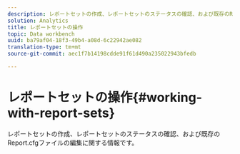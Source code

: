 ```yaml
---
description: レポートセットの作成、レポートセットのステータスの確認、および既存のReport.cfgファイルの編集に関する情報です。
solution: Analytics
title: レポートセットの操作
topic: Data workbench
uuid: ba79af04-18f3-49b4-a08d-6c22942ae082
translation-type: tm+mt
source-git-commit: aec1f7b14198cdde91f61d490a235022943bfedb

---
```



# レポートセットの操作{#working-with-report-sets}

レポートセットの作成、レポートセットのステータスの確認、および既存のReport.cfgファイルの編集に関する情報です。

